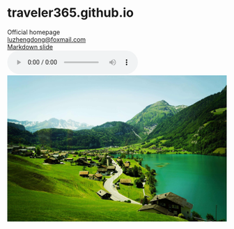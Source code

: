 # traveler365.github.io
Official homepage\
<luzhengdong@foxmail.com>\
[Markdown slide](slide.html)<br>
<audio id="audio" controls="controls" autoplay="autoplay" loop="loop" preload="auto">
      <source id="mp3" src="./Come-On.mp3" type="audio/mpeg">测试audio
</audio><br>
![图片](swiss_scenery.jpeg "swiss scenery")  
